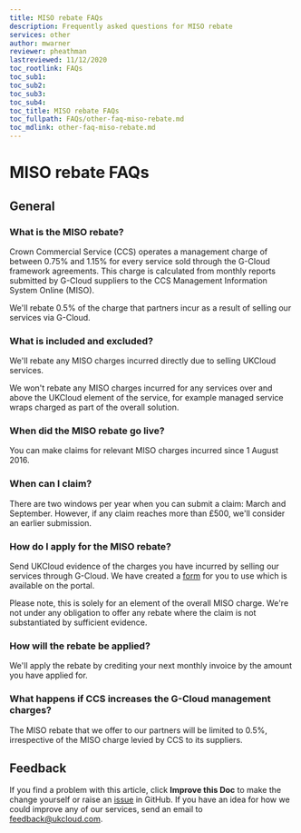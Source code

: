 ```yaml
---
title: MISO rebate FAQs
description: Frequently asked questions for MISO rebate
services: other
author: mwarner
reviewer: pheathman
lastreviewed: 11/12/2020
toc_rootlink: FAQs
toc_sub1: 
toc_sub2:
toc_sub3:
toc_sub4:
toc_title: MISO rebate FAQs
toc_fullpath: FAQs/other-faq-miso-rebate.md
toc_mdlink: other-faq-miso-rebate.md
---
```


# MISO rebate FAQs

## General

### What is the MISO rebate?

Crown Commercial Service (CCS) operates a management charge of between 0.75% and 1.15% for every service sold through the G-Cloud framework agreements. This charge is calculated from monthly reports submitted by G-Cloud suppliers to the CCS Management Information System Online (MISO).

We'll rebate 0.5% of the charge that partners incur as a result of selling our services via G-Cloud.

### What is included and excluded?

We'll rebate any MISO charges incurred directly due to selling UKCloud services.

We won't rebate any MISO charges incurred for any services over and above the UKCloud element of the service, for example managed service wraps charged as part of the overall solution.

### When did the MISO rebate go live?

You can make claims for relevant MISO charges incurred since 1 August 2016.

### When can I claim?

There are two windows per year when you can submit a claim: March and September. However, if any claim reaches more than £500, we'll consider an earlier submission.

### How do I apply for the MISO rebate?

Send UKCloud evidence of the charges you have incurred by selling our services through G-Cloud. We have created a [form](https://cas.frn00006.ukcloud.com/Docs/Documents/UKC-FRM-159%20UKCloud%20Partner%20Miso%20Claim.xlsx?AWSAccessKeyId=438-1048-5-aefff7-1&Expires=1601391861&Signature=bhZn8dUA4rO9Uikk5Qra0eAfgF8%3D) for you to use which is available on the portal.

Please note, this is solely for an element of the overall MISO charge. We're not under any obligation to offer any rebate where the claim is not substantiated by sufficient evidence.

### How will the rebate be applied?

We'll apply the rebate by crediting your next monthly invoice by the amount you have applied for.

### What happens if CCS increases the G-Cloud management charges?

The MISO rebate that we offer to our partners will be limited to 0.5%, irrespective of the MISO charge levied by CCS to its suppliers.

## Feedback

If you find a problem with this article, click **Improve this Doc** to make the change yourself or raise an [issue](https://github.com/UKCloud/documentation/issues) in GitHub. If you have an idea for how we could improve any of our services, send an email to <feedback@ukcloud.com>.
